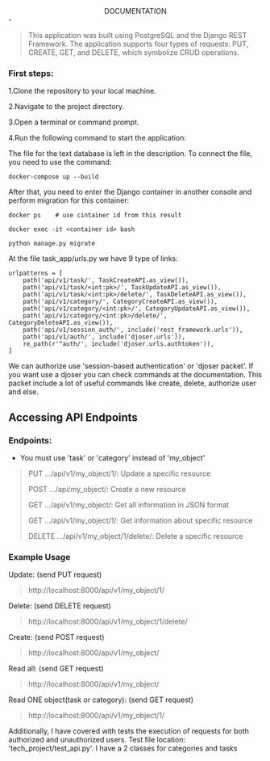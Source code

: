 <center> DOCUMENTATION  </center>
-



>This application was built using PostgreSQL and the Django REST Framework. The application supports four types of requests: PUT, CREATE, GET, and DELETE, which symbolize CRUD operations.

### First steps:

1.Clone the repository to your local machine.

2.Navigate to the project directory.

3.Open a terminal or command prompt.

4.Run the following command to start the application:

The file for the text database is left in the description. To connect the file, you need to use the command: 

```
docker-compose up --build
```

After that, you need to enter the Django container in another console and perform migration for this container:

```
docker ps    # use cintainer id from this result

docker exec -it <container id> bash 

python manage.py migrate   
```

At the file task_app/urls.py we have 9 type of links:
```
urlpatterns = [
    path('api/v1/task/', TaskCreateAPI.as_view()),
    path('api/v1/task/<int:pk>/', TaskUpdateAPI.as_view()),
    path('api/v1/task/<int:pk>/delete/', TaskDeleteAPI.as_view()),
    path('api/v1/category/', CategoryCreateAPI.as_view()),
    path('api/v1/category/<int:pk>/', CategoryUpdateAPI.as_view()),
    path('api/v1/category/<int:pk>/delete/', CategoryDeleteAPI.as_view()),
    path('api/v1/session_auth/', include('rest_framework.urls')),
    path('api/v1/auth/', include('djoser.urls')),
    re_path(r'^auth/', include('djoser.urls.authtoken')),
]
```
We can authorize use 'session-based authentication' or 'djoser packet'. If you want use a djoser you can check commands at the documentation. This packet include a lot of useful commands like create, delete, authorize user and else.

## Accessing API Endpoints

### Endpoints:

- You must use 'task' or 'category' instead of 'my_object' 

> PUT .../api/v1/my_object/1/: Update a specific resource
> 
> POST .../api/my_object/: Create a new resource
>
> GET .../api/v1/my_object/: Get all information in JSON format
> 
> GET .../api/v1/my_object/1/: Get information about specific resource
> 
> DELETE .../api/v1/my_object/1/delete/: Delete a specific resource


### Example Usage

Update: (send PUT request)

> http://localhost:8000/api/v1/my_object/1/
> 
Delete: (send DELETE request)
>
> http://localhost:8000/api/v1/my_object/1/delete/
> 
Create: (send POST request)
> 
> http://localhost:8000/api/v1/my_object/
> 
Read all: (send GET request)
> http://localhost:8000/api/v1/my_object/
> 
Read ONE object(task or category): (send GET request)
> http://localhost:8000/api/v1/my_object/1/

Additionally, I have covered with tests the execution of requests for both authorized and unauthorized users. Test file location: 'tech_project/test_api.py'. I have a 2 classes for categories and tasks


